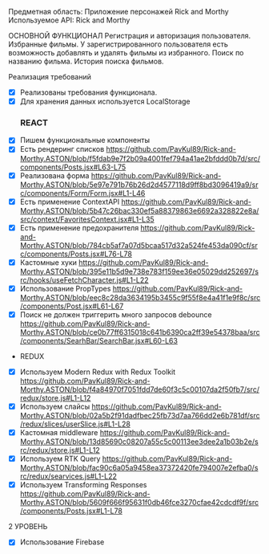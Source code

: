 Предметная область: Приложение персонажей Rick and Morthy
Используемое API: Rick and Morthy


ОСНОВНОЙ ФУНКЦИОНАЛ
Регистрация и авторизация пользователя.
Избранные фильмы. У зарегистрированного пользователя есть возможность добавлять и удалять фильмы из избранного.
Поиск по названию фильма.
История поиска фильмов.


Реализация требований
- [x] Реализованы требования функционала.
- [x] Для хранения данных используется LocalStorage
  ### REACT
- [x] Пишем функциональные компоненты 
- [x] Есть рендеринг списков https://github.com/PavKul89/Rick-and-Morthy.ASTON/blob/f5fdab9e7f2b09a4001fef794a41ae2bfddd0b7d/src/components/Posts.jsx#L63-L75
- [x] Реализована форма https://github.com/PavKul89/Rick-and-Morthy.ASTON/blob/5e97e791b76b26d2d4577118d9ff8bd3096419a9/src/components/Form/Form.jsx#L1-L46
- [x] Есть применение ContextAPI https://github.com/PavKul89/Rick-and-Morthy.ASTON/blob/5b47c26bac330ef5a88379863e6692a328822e8a/src/context/FavoritesContext.jsx#L1-L35
- [x] Есть применение предохранителя https://github.com/PavKul89/Rick-and-Morthy.ASTON/blob/784cb5af7a07d5bcaa517d32a524fe453da090cf/src/components/Posts.jsx#L76-L78
- [x] Кастомные хуки https://github.com/PavKul89/Rick-and-Morthy.ASTON/blob/395e11b5d9e738e783f159ee36e05029dd252697/src/hooks/useFetchCharacter.js#L1-L22
- [x] Использование PropTypes https://github.com/PavKul89/Rick-and-Morthy.ASTON/blob/eec8c28da3634195b3455c9f55f8e4a41f1e9f8c/src/components/Post.jsx#L61-L67
- [x] Поиск не должен триггерить много запросов debounce https://github.com/PavKul89/Rick-and-Morthy.ASTON/blob/ce0b77ff6315018c641b6390ca2ff39e54378baa/src/components/SearhBar/SearchBar.jsx#L60-L63

* REDUX
- [x] Используем Modern Redux with Redux Toolkit https://github.com/PavKul89/Rick-and-Morthy.ASTON/blob/f4a84970f7051fdd7de60f3c5c00107da2f50fb7/src/redux/store.js#L1-L12
- [x] Используем слайсы https://github.com/PavKul89/Rick-and-Morthy.ASTON/blob/02a5b2f91dadfbec25fb73d7aa766dd2e6b781df/src/redux/slices/userSlice.js#L1-L28
- [x] Кастомная middleware https://github.com/PavKul89/Rick-and-Morthy.ASTON/blob/13d85690c08207a55c5c00113ee3dee2a1b03b2e/src/redux/store.js#L1-L12
- [x] Используем RTK Query https://github.com/PavKul89/Rick-and-Morthy.ASTON/blob/fac90c6a05a9458ea37372420fe794007e2efba0/src/redux/searvices.js#L1-L22
- [x] Используем Transforming Responses https://github.com/PavKul89/Rick-and-Morthy.ASTON/blob/5609f666f95631f0db46fce3270cfae42cdcdf9f/src/components/Posts.jsx#L1-L78

2 УРОВЕНЬ
- [x] Использование Firebase

